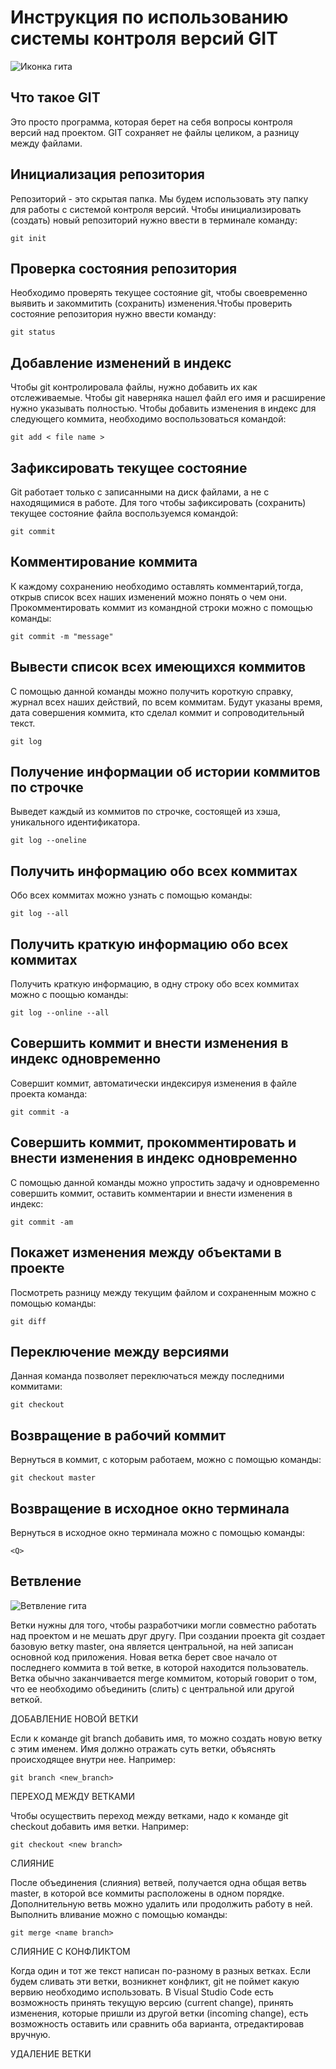 # **Инструкция по использованию системы контроля версий GIT**

![Иконка гита](git.png)

## Что такое GIT

Это просто программа, которая берет на себя вопросы контроля версий над проектом. GIT сохраняет не файлы целиком, а разницу между файлами.

## Инициализация репозитория

Репозиторий - это скрытая папка. Мы будем использовать эту папку для работы с системой контроля версий. Чтобы инициализировать (создать) новый репозиторий нужно ввести в терминале команду:

    git init

## Проверка состояния репозитория

Необходимо проверять текущее состояние git, чтобы своевременно выявить и закоммитить (сохранить) изменения.Чтобы проверить состояние репозитория нужно ввести команду:

    git status

## Добавление изменений в индекс

Чтобы git контролировала файлы, нужно добавить их как отслеживаемые. Чтобы git наверняка нашел файл его имя и расширение нужно указывать полностью. Чтобы добавить изменения в индекс для следующего коммита, необходимо воспользоваться командой:

    git add < file name > 

## Зафиксировать текущее состояние

Git работает только с записанными на диск файлами, а не с находящимися в работе. Для того чтобы зафиксировать (сохранить) текущее состояние файла воспользуемся командой:

    git commit

## Комментирование коммита

К каждому сохранению необходимо оставлять комментарий,тогда, открыв список всех наших изменений можно понять о чем они. Прокомментировать коммит из командной строки можно с помощью команды:

    git commit -m "message"

## Вывести список всех имеющихся коммитов

С помощью данной команды можно получить короткую справку, журнал всех наших действий, по всем коммитам. Будут указаны время, дата совершения коммита, кто сделал коммит и сопроводительный текст.

    git log

## Получение информации об истории коммитов по строчке

Выведет каждый из коммитов по строчке, состоящей из хэша, уникального идентификатора.

    git log --oneline

## Получить информацию обо всех коммитах

Обо всех коммитах можно узнать с помощью команды:

    git log --all

## Получить краткую информацию обо всех коммитах

Получить краткую информацию, в одну строку обо всех коммитах можно с поощью команды:

    git log --online --all

## Совершить коммит и внести изменения в индекс одновременно

Совершит коммит, автоматически индексируя изменения в файле проекта команда:

    git commit -a

## Совершить коммит, прокомментировать и внести изменения в индекс одновременно

С помощью данной команды можно упростить задачу и одновременно  совершить коммит, оставить комментарии и внести изменения в индекс:

    git commit -am

## Покажет изменения между объектами в проекте

Посмотреть разницу между текущим файлом и сохраненным можно с помощью команды:

    git diff

## Переключение между версиями

Данная команда позволяет переключаться между последними коммитами:

    git checkout

## Возвращение в рабочий коммит

Вернуться в коммит, с которым работаем, можно с помощью команды:

    git checkout master

## Возвращение в исходное окно терминала

Вернуться в исходное окно терминала можно с помощью команды:

    <Q>

## Ветвление

![Ветвление гита](git-branch.jpg)

Ветки нужны для того, чтобы разработчики могли совместно работать над проектом и не мешать друг другу. При создании проекта git создает базовую ветку master, она является центральной, на ней записан основной код приложения. Новая ветка берет свое начало от последнего коммита в той ветке, в которой находится пользователь. Ветка обычно заканчивается merge коммитом, который говорит о том, что ее необходимо объединить (слить) с центральной или другой веткой.


ДОБАВЛЕНИЕ НОВОЙ ВЕТКИ

Если к команде git branch добавить имя, то можно создать новую ветку с этим именем. Имя должно отражать суть ветки, объяснять происходящее внутри нее. Например:

    git branch <new_branch>

ПЕРЕХОД МЕЖДУ ВЕТКАМИ

Чтобы осуществить переход между ветками, надо к команде git checkout добавить имя ветки. Например:

    git checkout <new branch>

СЛИЯНИЕ

После объединения (слияния) ветвей, получается одна общая ветвь master, в которой все коммиты расположены в одном порядке. Дополнительную ветвь можно удалить или продолжить работу в ней. Выполнить вливание можно с помощью команды:

    git merge <name branch>

СЛИЯНИЕ С КОНФЛИКТОМ

Когда один и тот же текст написан по-разному в разных ветках. Если будем сливать эти ветки, возникнет конфликт, git не поймет какую вервию необходимо использовать. В Visual Studio Code есть возможность принять текущую версию (current change), принять изменения, которые пришли из другой ветки (incoming change), есть возможность оставить или сравнить оба варианта, отредактировав вручную.

УДАЛЕНИЕ ВЕТКИ